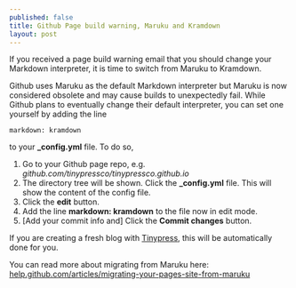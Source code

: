 ```yaml
---
published: false
title: Github Page build warning, Maruku and Kramdown
layout: post
---
```

If you received a page build warning email that you should change your Markdown interpreter, it is time to switch from Maruku to Kramdown.

Github uses Maruku as the default Markdown interpreter but Maruku is now considered obsolete and may cause builds to unexpectedly fail. While Github plans to eventually change their default interpreter, you can set one yourself by adding the line

    markdown: kramdown

to your **_config.yml** file. To do so,

1. Go to your Github page repo, e.g. *github.com/tinypressco/tinypressco.github.io*
2. The directory tree will be shown. Click the **_config.yml** file. This will show the content of the config file.
3. Click the **edit** button.
4. Add the line **markdown: kramdown** to the file now in edit mode.
5. [Add your commit info and] Click the **Commit changes** button.

If you are creating a fresh blog with [Tinypress](tinypress.co), this will be automatically done for you.

You can read more about migrating from Maruku here: [help.github.com/articles/migrating-your-pages-site-from-maruku](https://help.github.com/articles/migrating-your-pages-site-from-maruku)
